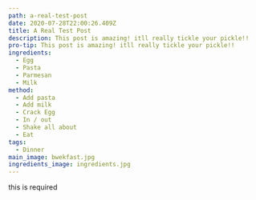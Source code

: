 ```yaml
---
path: a-real-test-post
date: 2020-07-28T22:00:26.409Z
title: A Real Test Post
description: This post is amazing! itll really tickle your pickle!!
pro-tip: This post is amazing! itll really tickle your pickle!!
ingredients:
  - Egg
  - Pasta
  - Parmesan
  - Milk
method:
  - Add pasta
  - Add milk
  - Crack Egg
  - In / out
  - Shake all about
  - Eat
tags:
  - Dinner
main_image: bwekfast.jpg
ingredients_image: ingredients.jpg
---
```

this is required
